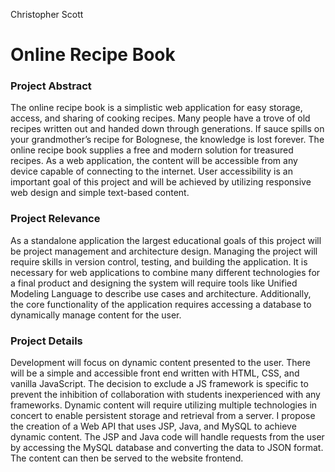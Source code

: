 Christopher Scott

# Online Recipe Book

### Project Abstract

The online recipe book is a simplistic web application for easy storage, access, and sharing of cooking recipes.  Many people have a trove of old recipes written out and handed down through generations.  If sauce spills on your grandmother’s recipe for Bolognese, the knowledge is lost forever.  The online recipe book supplies a free and modern solution for treasured recipes.  As a web application, the content will be accessible from any device capable of connecting to the internet.  User accessibility is an important goal of this project and will be achieved by utilizing responsive web design and simple text-based content.

### Project Relevance

As a standalone application the largest educational goals of this project will be project management and architecture design.  Managing the project will require skills in version control, testing, and building the application. It is necessary for web applications to combine many different technologies for a final product and designing the system will require tools like Unified Modeling Language to describe use cases and architecture.  Additionally, the core functionality of the application requires accessing a database to dynamically manage content for the user.

### Project Details

Development will focus on dynamic content presented to the user.  There will be a simple and accessible front end written with HTML, CSS, and vanilla JavaScript.  The decision to exclude a JS framework is specific to prevent the inhibition of collaboration with students inexperienced with any frameworks.  Dynamic content will require utilizing multiple technologies in concert to enable persistent storage and retrieval from a server.   I propose the creation of a Web API that uses JSP, Java, and MySQL to achieve dynamic content.  The JSP and Java code will handle requests from the user by accessing the MySQL database and converting the data to JSON format.  The content can then be served to the website frontend.

